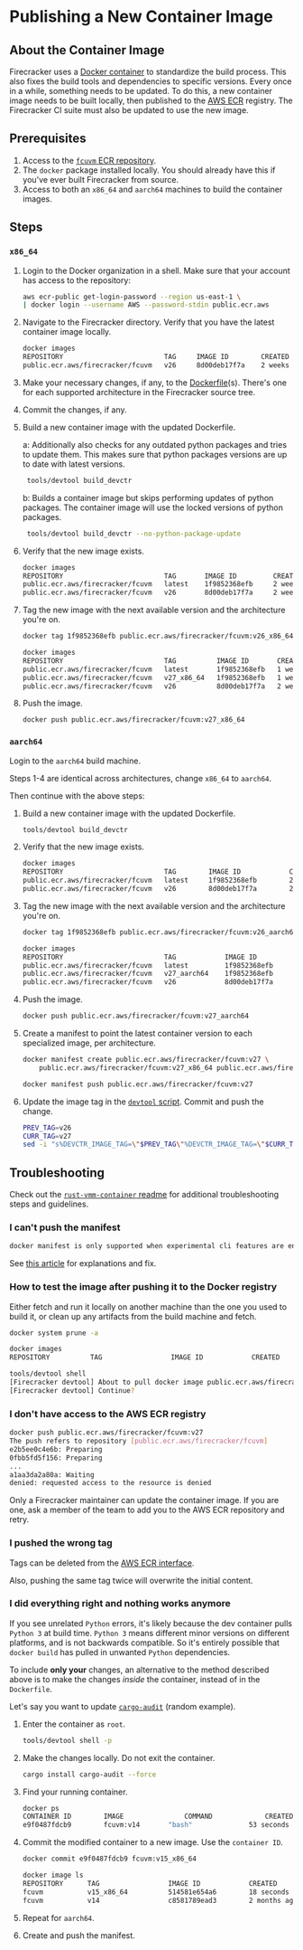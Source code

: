 # Publishing a New Container Image

## About the Container Image

Firecracker uses a [Docker container](https://www.docker.com/) to standardize
the build process. This also fixes the build tools and dependencies to specific
versions. Every once in a while, something needs to be updated. To do this, a
new container image needs to be built locally, then published to the [AWS ECR](https://aws.amazon.com/ecr/)
registry. The Firecracker CI suite must also be updated to use the new image.

## Prerequisites

1. Access to the
   [`fcuvm` ECR repository](https://gallery.ecr.aws/firecracker/fcuvm).
1. The `docker` package installed locally. You should already have this if
   you've ever built Firecracker from source.
1. Access to both an `x86_64` and `aarch64` machines to build the container
   images.

## Steps

### `x86_64`

1. Login to the Docker organization in a shell. Make sure that your account has
   access to the repository:

    ```bash
    aws ecr-public get-login-password --region us-east-1 \
   | docker login --username AWS --password-stdin public.ecr.aws
    ```

1. Navigate to the Firecracker directory. Verify that you have the latest
   container image locally.

    ```bash
    docker images
    REPOSITORY                         TAG     IMAGE ID        CREATED         SIZE
    public.ecr.aws/firecracker/fcuvm   v26     8d00deb17f7a    2 weeks ago     2.41GB
    ```

1. Make your necessary changes, if any, to the
   [Dockerfile](https://docs.docker.com/engine/reference/builder/)(s). There's
   one for each supported architecture in the Firecracker source tree.

1. Commit the changes, if any.

1. Build a new container image with the updated Dockerfile.

   a: Additionally also checks for any outdated python packages
   and tries to update them. This makes sure that python packages
   versions are up to date with latest versions.

   ```bash
    tools/devtool build_devctr
   ```

   b: Builds a container image but skips performing updates of python
   packages. The container image will use the locked versions of python packages.

   ```bash
    tools/devtool build_devctr --no-python-package-update
   ```

1. Verify that the new image exists.

    ```bash
    docker images
    REPOSITORY                         TAG       IMAGE ID         CREATED       SIZE
    public.ecr.aws/firecracker/fcuvm   latest    1f9852368efb     2 weeks ago   2.36GB
    public.ecr.aws/firecracker/fcuvm   v26       8d00deb17f7a     2 weeks ago   2.41GB
    ```

1. Tag the new image with the next available version and the architecture
   you're on.

    ```bash
    docker tag 1f9852368efb public.ecr.aws/firecracker/fcuvm:v26_x86_64

    docker images
    REPOSITORY                         TAG          IMAGE ID       CREATED
    public.ecr.aws/firecracker/fcuvm   latest       1f9852368efb   1 week ago
    public.ecr.aws/firecracker/fcuvm   v27_x86_64   1f9852368efb   1 week ago
    public.ecr.aws/firecracker/fcuvm   v26          8d00deb17f7a   2 weeks ago
    ```

1. Push the image.

    ```bash
    docker push public.ecr.aws/firecracker/fcuvm:v27_x86_64
    ```

### `aarch64`

Login to the `aarch64` build machine.

Steps 1-4 are identical across architectures, change `x86_64` to `aarch64`.

Then continue with the above steps:

1. Build a new container image with the updated Dockerfile.

    ```bash
    tools/devtool build_devctr
    ```

1. Verify that the new image exists.

    ```bash
    docker images
    REPOSITORY                         TAG        IMAGE ID            CREATED
    public.ecr.aws/firecracker/fcuvm   latest     1f9852368efb        2 minutes ago
    public.ecr.aws/firecracker/fcuvm   v26        8d00deb17f7a        2 weeks ago
    ```

1. Tag the new image with the next available version and the architecture
   you're on.

    ```bash
    docker tag 1f9852368efb public.ecr.aws/firecracker/fcuvm:v26_aarch64

    docker images
    REPOSITORY                         TAG            IMAGE ID
    public.ecr.aws/firecracker/fcuvm   latest         1f9852368efb
    public.ecr.aws/firecracker/fcuvm   v27_aarch64    1f9852368efb
    public.ecr.aws/firecracker/fcuvm   v26            8d00deb17f7a
    ```

1. Push the image.

    ```bash
    docker push public.ecr.aws/firecracker/fcuvm:v27_aarch64
    ```

1. Create a manifest to point the latest container version to each specialized
   image, per architecture.

    ```bash
    docker manifest create public.ecr.aws/firecracker/fcuvm:v27 \
        public.ecr.aws/firecracker/fcuvm:v27_x86_64 public.ecr.aws/firecracker/fcuvm:v27_aarch64

    docker manifest push public.ecr.aws/firecracker/fcuvm:v27
    ```

1. Update the image tag in the
   [`devtool` script](https://github.com/firecracker-microvm/firecracker/blob/main/tools/devtool).
   Commit and push the change.

    ```bash
    PREV_TAG=v26
    CURR_TAG=v27
    sed -i "s%DEVCTR_IMAGE_TAG=\"$PREV_TAG\"%DEVCTR_IMAGE_TAG=\"$CURR_TAG\"%" tools/devtool
    ```

## Troubleshooting

Check out the
[`rust-vmm-container` readme](https://github.com/rust-vmm/rust-vmm-container)
for additional troubleshooting steps and guidelines.

### I can't push the manifest

```bash
docker manifest is only supported when experimental cli features are enabled
```

See
[this article](https://medium.com/@mauridb/docker-multi-architecture-images-365a44c26be6)
for explanations and fix.

### How to test the image after pushing it to the Docker registry

Either fetch and run it locally on another machine than the one you used to
build it, or clean up any artifacts from the build machine and fetch.

```bash
docker system prune -a

docker images
REPOSITORY          TAG                 IMAGE ID            CREATED             SIZE

tools/devtool shell
[Firecracker devtool] About to pull docker image public.ecr.aws/firecracker/fcuvm:v15
[Firecracker devtool] Continue?
```

### I don't have access to the AWS ECR registry

```bash
docker push public.ecr.aws/firecracker/fcuvm:v27
The push refers to repository [public.ecr.aws/firecracker/fcuvm]
e2b5ee0c4e6b: Preparing
0fbb5fd5f156: Preparing
...
a1aa3da2a80a: Waiting
denied: requested access to the resource is denied
```

Only a Firecracker maintainer can update the container image. If you are one,
ask a member of the team to add you to the AWS ECR repository and retry.

### I pushed the wrong tag

Tags can be deleted from the [AWS ECR interface](https://aws.amazon.com/ecr/).

Also, pushing the same tag twice will overwrite the initial content.

### I did everything right and nothing works anymore

If you see unrelated `Python` errors, it's likely because the dev container
pulls `Python 3` at build time. `Python 3` means different minor versions on
different platforms, and is not backwards compatible. So it's entirely possible
that `docker build` has pulled in unwanted `Python` dependencies.

To include **only your** changes, an alternative to the method described above
is to make the changes *inside* the container, instead of in the `Dockerfile`.

Let's say you want to update
[`cargo-audit`](https://github.com/RustSec/cargo-audit) (random example).

1. Enter the container as `root`.

    ```bash
    tools/devtool shell -p
    ```

1. Make the changes locally. Do not exit the container.

    ```bash
    cargo install cargo-audit --force
    ```

1. Find your running container.

    ```bash
    docker ps
    CONTAINER ID        IMAGE               COMMAND             CREATED
    e9f0487fdcb9        fcuvm:v14       "bash"              53 seconds ago
    ```

1. Commit the modified container to a new image. Use the `container ID`.

    ```bash
    docker commit e9f0487fdcb9 fcuvm:v15_x86_64
    ```

    ```bash
    docker image ls
    REPOSITORY      TAG                 IMAGE ID            CREATED
    fcuvm           v15_x86_64          514581e654a6        18 seconds ago
    fcuvm           v14                 c8581789ead3        2 months ago
    ```

1. Repeat for `aarch64`.

1. Create and push the manifest.
